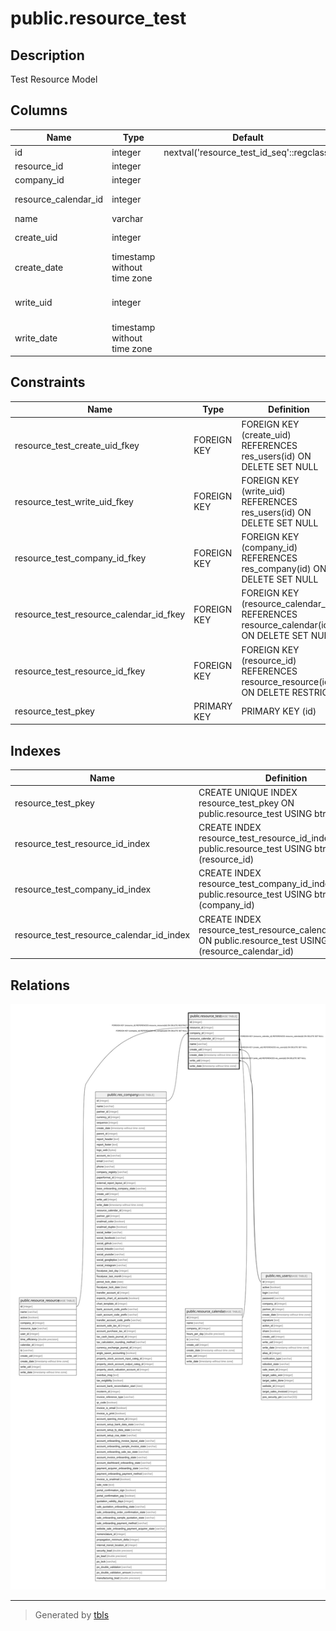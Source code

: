 # public.resource_test

## Description

Test Resource Model

## Columns

| Name | Type | Default | Nullable | Children | Parents | Comment |
| ---- | ---- | ------- | -------- | -------- | ------- | ------- |
| id | integer | nextval('resource_test_id_seq'::regclass) | false |  |  |  |
| resource_id | integer |  | false |  | [public.resource_resource](public.resource_resource.md) | Resource |
| company_id | integer |  | true |  | [public.res_company](public.res_company.md) | Company |
| resource_calendar_id | integer |  | true |  | [public.resource_calendar](public.resource_calendar.md) | Working Hours |
| name | varchar |  | true |  |  | Name |
| create_uid | integer |  | true |  | [public.res_users](public.res_users.md) | Created by |
| create_date | timestamp without time zone |  | true |  |  | Created on |
| write_uid | integer |  | true |  | [public.res_users](public.res_users.md) | Last Updated by |
| write_date | timestamp without time zone |  | true |  |  | Last Updated on |

## Constraints

| Name | Type | Definition |
| ---- | ---- | ---------- |
| resource_test_create_uid_fkey | FOREIGN KEY | FOREIGN KEY (create_uid) REFERENCES res_users(id) ON DELETE SET NULL |
| resource_test_write_uid_fkey | FOREIGN KEY | FOREIGN KEY (write_uid) REFERENCES res_users(id) ON DELETE SET NULL |
| resource_test_company_id_fkey | FOREIGN KEY | FOREIGN KEY (company_id) REFERENCES res_company(id) ON DELETE SET NULL |
| resource_test_resource_calendar_id_fkey | FOREIGN KEY | FOREIGN KEY (resource_calendar_id) REFERENCES resource_calendar(id) ON DELETE SET NULL |
| resource_test_resource_id_fkey | FOREIGN KEY | FOREIGN KEY (resource_id) REFERENCES resource_resource(id) ON DELETE RESTRICT |
| resource_test_pkey | PRIMARY KEY | PRIMARY KEY (id) |

## Indexes

| Name | Definition |
| ---- | ---------- |
| resource_test_pkey | CREATE UNIQUE INDEX resource_test_pkey ON public.resource_test USING btree (id) |
| resource_test_resource_id_index | CREATE INDEX resource_test_resource_id_index ON public.resource_test USING btree (resource_id) |
| resource_test_company_id_index | CREATE INDEX resource_test_company_id_index ON public.resource_test USING btree (company_id) |
| resource_test_resource_calendar_id_index | CREATE INDEX resource_test_resource_calendar_id_index ON public.resource_test USING btree (resource_calendar_id) |

## Relations

![er](public.resource_test.svg)

---

> Generated by [tbls](https://github.com/k1LoW/tbls)
